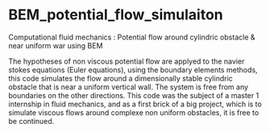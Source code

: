 # BEM_potential_flow_simulaiton
Computational fluid mechanics : Potential flow around cylindric obstacle &amp; near uniform war using BEM 


The hypotheses of non viscous potential flow are applyed to the navier stokes equations (Euler equations), using the boundary elements methods, this code simulates the flow around a dimensionally stable cylindric obstacle that is near a uniform vertical wall. The system is free from any boundaries on the other directions. This code was the subject of a master 1 internship in fluid mechanics, and as a first brick of a big project, which is to simulate viscous flows around complexe non uniform obstacles, it is free to be continued.
